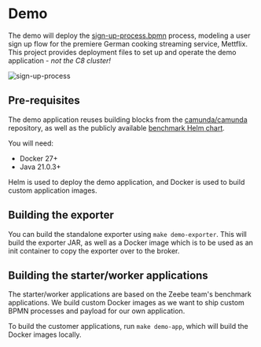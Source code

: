# Demo

The demo will deploy the [sign-up-process.bpmn](worker/src/main/resources/bpmn/demo/sign-up-process.bpmn) process,
modeling a user sign up flow for the
premiere German cooking streaming service, Mettflix. This project provides deployment files to set up and operate the
demo application - _not the C8 cluster!_

![sign-up-process](worker/src/main/resources/bpmn/demo/sign-up-process.png)

## Pre-requisites

The demo application reuses building blocks from the [camunda/camunda](https://github.com/camunda/camunda) repository,
as well as the publicly available [benchmark Helm chart](https://github.com/zeebe-io/benchmark-helm.git).

You will need:

- Docker 27+
- Java 21.0.3+

Helm is used to deploy the demo application, and Docker is used to build custom application images.

## Building the exporter

You can build the standalone exporter using `make demo-exporter`. This will
build the exporter JAR, as well as a Docker image which is to be used as an init container
to copy the exporter over to the broker.

## Building the starter/worker applications

The starter/worker applications are based on the Zeebe team's benchmark applications.
We build custom Docker images as we want to ship custom BPMN processes and payload for our
own application.

To build the customer applications, run `make demo-app`, which will build the Docker images
locally.